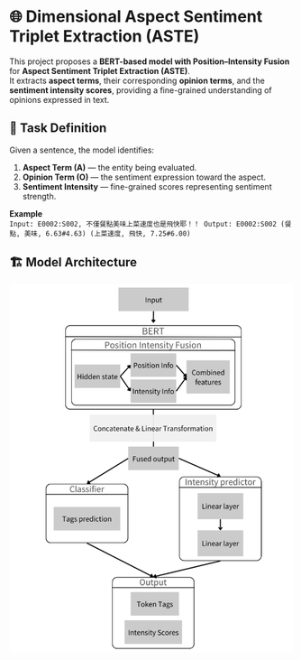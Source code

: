 # 🌐 Dimensional Aspect Sentiment Triplet Extraction (ASTE)

This project proposes a **BERT-based model with Position–Intensity Fusion** for **Aspect Sentiment Triplet Extraction (ASTE)**.  
It extracts **aspect terms**, their corresponding **opinion terms**, and the **sentiment intensity scores**, providing a fine-grained understanding of opinions expressed in text.

## 📖 Task Definition
Given a sentence, the model identifies:
1. **Aspect Term (A)** — the entity being evaluated.  
2. **Opinion Term (O)** — the sentiment expression toward the aspect.  
3. **Sentiment Intensity** — fine-grained scores representing sentiment strength.  

**Example**  
``Input: E0002:S002, 不僅餐點美味上菜速度也是飛快耶！！
Output: E0002:S002
(餐點, 美味, 6.63#4.63)
(上菜速度, 飛快, 7.25#6.00)
``

## 🏗️ Model Architecture
![Model Architecture](./model.png)
